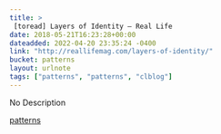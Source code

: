 ```yaml
---
title: > 
 [toread] Layers of Identity — Real Life
date: 2018-05-21T16:23:28+00:00
dateadded: 2022-04-20 23:35:24 -0400
link: "http://reallifemag.com/layers-of-identity/"
bucket: patterns
layout: urlnote
tags: ["patterns", "patterns", "clblog"]
--- 
```

No Description
 <!-- end excerpt --> 
<div class='bucket'><a class='internal-link' href='/buckets/patterns'>patterns</a></div> 
